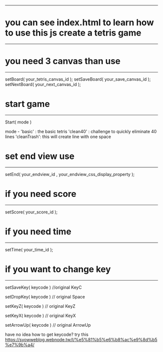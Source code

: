 # <script src="https://syow.000webhostapp.com/Tetris/tetris.js"></script> #
---------------------------------------------------------------------------
# you can see index.html to learn how to use this js create a tetris game #
--------------------------------------------------------------------------
# you need 3 canvas than use #
-----------------------------
setBoard( your_tetris_canvas_id );
setSaveBoard( your_save_canvas_id );
setNextBoard( your_next_canvas_id );

# start game #
----------------
Start( mode )

mode -  'basic'     :   the basic tetris
        'clean40'   :   challenge to quickly eliminate 40 lines
        'cleanTrash':   this will create line with one space

# set end view use #
---------------------------------------------------------------
setEnd( your_endview_id , your_endview_css_display_property );


# if you need score #
--------------------
setScore( your_score_id );

# if you need time #
-----------------
setTime( your_time_id );

# if you want to change key #
----------------------------
setSaveKey( keycode )   //original KeyC

setDropKey( keycode )   // original Space

setKeyZ( keycode )     // original KeyZ

setKeyX( keycode )     // original KeyX

setArrowUp( keycode )  // original ArrowUp

have no idea how to get keycode? try this
<a>https://syowweblog.webnode.tw/l/%e5%81%b5%e6%b8%ac%e9%8d%b5%e7%9b%a4/<a>